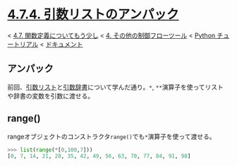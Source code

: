 # [4.7.4. 引数リストのアンパック](https://docs.python.jp/3/tutorial/controlflow.html#unpacking-argument-lists)

< [4.7. 関数定義についてもう少し](https://docs.python.jp/3/tutorial/controlflow.html#more-on-defining-functions) < [4. その他の制御フローツール](https://docs.python.jp/3/tutorial/controlflow.html#more-control-flow-tools) < [Python チュートリアル](https://docs.python.jp/3/tutorial/index.html) < [ドキュメント](https://docs.python.jp/3/index.html)

## アンパック

前回、[引数リスト](https://github.com/pylangstudy/201705/tree/master/30/00#%E4%BB%BB%E6%84%8F%E5%BC%95%E6%95%B0%E3%83%AA%E3%82%B9%E3%83%88%E3%81%A8%E3%81%AF)と[引数辞書](https://github.com/pylangstudy/201705/tree/master/30/00#%E4%BB%BB%E6%84%8F%E5%BC%95%E6%95%B0%E8%BE%9E%E6%9B%B8-kwargs)について学んだ通り。`*`, `**`演算子を使ってリストや辞書の変数を引数に渡せる。

## range()

rangeオブジェクトのコンストラクタ`range()`でも`*`演算子を使って渡せる。

```python
>>> list(range(*[0,100,7]))
[0, 7, 14, 21, 28, 35, 42, 49, 56, 63, 70, 77, 84, 91, 98]
```

